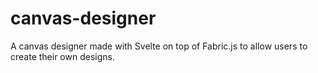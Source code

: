 # canvas-designer
A canvas designer made with Svelte on top of Fabric.js to allow users to create their own designs.
